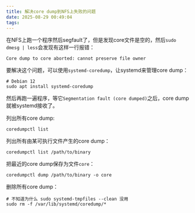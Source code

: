 ```yaml
---
title: 解决core dump到NFS上失败的问题
date: 2025-08-29 00:49:04
tags:
---
```


在NFS上跑一个程序然后segfault了，但是发现core文件是空的，然后`sudo dmesg | less`会发现有这样一行报错：

```text
Core dump to core aborted: cannot preserve file owner
```

要解决这个问题，可以使用`systemd-coredump`，让systemd来管理core dump：

```shell
# Debian 12
sudo apt install systemd-coredump
```

然后再跑一遍程序，等它`Segmentation fault (core dumped)`之后，core dump就被systemd接收了。

列出所有core dump:

```shell
coredumpctl list
```

列出所有由某可执行文件产生的core dump：

```shell
coredumpctl list /path/to/binary
```

把最近的core dump保存为文件`core`：

```shell
coredumpctl dump /path/to/binary -o core
```

删除所有core dump：

```shell
# 不知道为什么 sudo systemd-tmpfiles --clean 没用
sudo rm -f /var/lib/systemd/coredump/*
```
